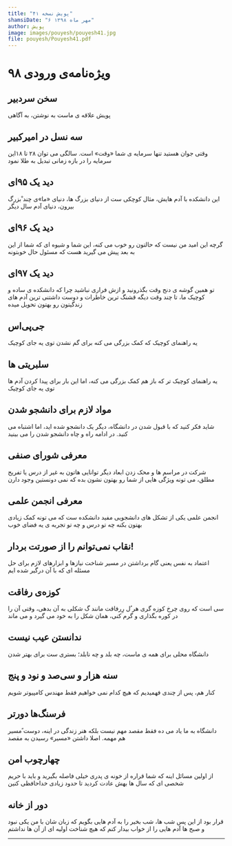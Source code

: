 ```yaml
---
title: "پویش نسخه ۴۱"
shamsiDate: "۶ مهر ماه ۱۳۹۸"
author: پویش
image: images/pouyesh/pouyesh41.jpg
file: pouyesh/Pouyesh41.pdf
---
```


ویژه‌نامه‌ی ورودی ۹۸
===============

سخن سردبیر
-------
پویش علاقه ی ماست به نوشتن، به آگاهی

سه نسل در امیرکبیر
---
وقتی جوان هستید تنها سرمایه ی شما «وقت» است.  سالگی می توان ۲۸ تا ۱۸این سرمایه را در بازه زمانی تبدیل به طلا نمود‍

دید یک ۹۵‌ای
---
این دانشکده با آدم هایش، مثال کوچکی ست از دنیای  بزرگ ها، دنیای «ما»ی چند ْبزرگ بیرون، دنیای آدم سال دیگر

دید یک ۹۶‌ای
---
گرچه این امید من نیست که حالتون رو خوب می کنه، این شما و شیوه ای که شما از این به بعد پیش می گیرید هست که مسئول حال خوبتونه

دید یک ۹۷‌ای
---
تو همین گوشه ی دنج وقت بگذرونید و ازش فراری نباشید چرا که دانشکده ی ساده و کوچیک ما، تا چند وقت دیگه قشنگ ترین خاطرات و دوست داشتنی ترین آدم های زندگیتون رو بهتون تحویل میده

جی‌پی‌اس
---
یه راهنمای کوچیک که کمک بزرگی می کنه برای گم نشدن توی یه جای کوچیک

سلبریتی ها
---
یه راهنمای کوچیک تر که باز هم کمک بزرگی می کنه، اما این بار برای پیدا کردن آدم ها توی یه جای کوچیک

مواد لازم برای دانشجو شدن 
---
شاید فکر کنید که با قبول شدن در دانشگاه، دیگر یک دانشجو شده اید، اما اشتباه می کنید. در ادامه راه و چاه دانشجو شدن را می بینید

معرفی شورای صنفی
---
شرکت در مراسم ها و محک زدن ابعاد دیگر توانایی هاتون به غیر از درس یا تفریح مطلق، می تونه ویژگی هایی از شما رو بهتون نشون بده که نمی دونستین وجود دارن 

معرفی انجمن علمی
---
انجمن علمی یکی از تشکل های دانشجویی مفید دانشکده ست که می تونه کمک زیادی بهتون بکنه چه تو درس و چه تو تجربه ی یه فضای خوب
 
نقاب نمی‌توانم را از صورتت بردار!
---
اعتماد به نفس یعنی گام برداشتن در مسیر شناخت نیازها و ابزارهای لازم برای حل مسئله ای که با آن درگیر شده ایم 

کوزه‌ی رفاقت
---
سی است که روی چرخ کوزه گری هر ُل رِرفاقت مانند گ شکلی به آن بدهی، وقتی آن را در کوره بگذاری و گرم کنی، همان شکل را به خود می گیرد و می ماند

ندانستن عیب نیست
---
دانشگاه محلی برای همه ی ماست، چه بلد و چه نابلد؛ بستری ست برای بهتر شدن

سنه هزار و سی‌صد و نود و پنج
---
کنار هم، پس از چندی فهمیدیم که هیچ کدام نمی خواهیم فقط مهندس کامپیوتر شویم

فرسنگ‌ها دورتر
---
دانشگاه به ما یاد می ده فقط مقصد مهم نیست بلکه  هنر زندگی در اینه، دوست ًمسیر هم مهمه. اصلا داشتن «مسیر» رسیدن به مقصد 

چهارچوب امن
---
از اولین مسائل اینه که شما قراره از خونه ی پدری خیلی فاصله بگیرید و باید با حریم شخصی  ای که سال ها بهش عادت کردید تا حدود زیادی خداحافظی کنین 

دور از خانه
---
قرار بود از این پس شب ها، شب بخیر را به آدم هایی بگویم که زبان شان با من یکی نبود و صبح ها آدم هایی را از خواب بیدار کنم که هیچ شناخت اولیه ای از آن ها نداشتم


----

